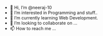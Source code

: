 - 👋 Hi, I’m @neeraj-10
- 👀 I’m interested in Programming and stuff.. 
- 🌱 I’m currently learning Web Development.
- 💞️ I’m looking to collaborate on ...
- 📫 How to reach me ...

<!---
neeraj-10/neeraj-10 is a ✨ special ✨ repository because its `README.md` (this file) appears on your GitHub profile.
You can click the Preview link to take a look at your changes.
--->
